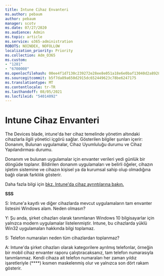 ```yaml
---
title: Intune Cihaz Envanteri
ms.author: pebaum
author: pebaum
manager: scotv
ms.date: 07/27/2020
ms.audience: Admin
ms.topic: article
ms.service: o365-administration
ROBOTS: NOINDEX, NOFOLLOW
localization_priority: Priority
ms.collection: Adm_O365
ms.custom:
- "1281"
- "6700008"
ms.openlocfilehash: 00ee4f1d7130c239272e28ee8e051a18e6e0baf13040d2a892866be5900adfaf
ms.sourcegitcommit: b5f7da89a650d2915dc652449623c78be6247175
ms.translationtype: MT
ms.contentlocale: tr-TR
ms.lasthandoff: 08/05/2021
ms.locfileid: "54014092"
---
```

# <a name="intune-device-inventory"></a>Intune Cihaz Envanteri

The Devices blade, intune'da her cihaz temelinde yönetim altındaki cihazlarla ilgili yönetici içgörü sağlar. Gösterilen bilgiler şunları içerir: Donanım, Bulunan uygulamalar, Cihaz Uyumluluğu durumu ve Cihaz Yapılandırması durumu.

Donanım ve bulunan uygulamalar için envanter verileri yedi günlük bir döngüde toplanır. Bildirilen donanım uygulamaları ve belirli öğeler, cihazın işletim sistemine ve cihazın kişisel ya da kurumsal sahip olup olmadığına bağlı olarak farklılık gösterir.

Daha fazla bilgi için [bkz. Intune'da cihaz ayrıntılarına bakın.](https://docs.microsoft.com/intune/device-inventory)

**SSS**

S: Intune'a kayıtlı ve diğer cihazlarda mevcut uygulamaların tam envanter listesini Windows alam. Neden olmasın?

Y: Şu anda, şirket cihazları olarak tanımlanan Windows 10 bilgisayarlar için yalnızca modern uygulamalar listelenmiştir. Intune, bu cihazlarda yüklü Win32 uygulamaları hakkında bilgi toplamaz.

S: Telefon numaraları neden tüm cihazlardan toplanmaz?

A: Intune'da şirket cihazları olarak kategorilere ayrılmış telefonlar, örneğin bir mobil cihaz envanter raporu çalıştıracaksanız, tam telefon numarasıyla tanımlanmaz. Kendi cihaza ait telefon numaraları her zaman yıldız işaretleriyle (****) kısmen maskelenmiş olur ve yalnızca son dört rakam gösterir.